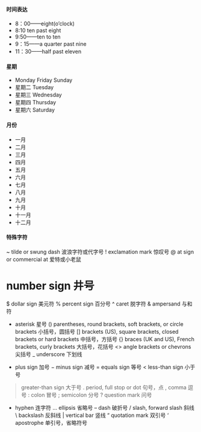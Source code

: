

#### 时间表达
* 8：00——eight(o’clock)
* 8:10 ten past eight 
* 9:50——ten to ten
* 9：15——a quarter past nine
* 11：30——half past eleven


#### 星期
* Monday Friday Sunday
* 星期二 Tuesday
* 星期三 Wednesday
* 星期四 Thursday
* 星期六 Saturday

#### 月份
* 一月 
* 二月
* 三月
* 四月
* 五月
* 六月
* 七月
* 八月
* 九月
* 十月
* 十一月
* 十二月



#### 特殊字符
~   tilde or swung dash 波浪字符或代字号
!   exclamation mark    惊叹号
@   at sign or commercial at    爱特或小老鼠
#   number sign 井号
$   dollar sign 美元符
%   percent sign    百分号
^   caret   脱字符
&   ampersand   与和符
*   asterisk    星号
()  parentheses, round brackets, soft brackets, 
    or circle brackets  小括号，圆括号
[]  brackets (US), square brackets, 
    closed brackets or hard brackets    中括号，方括号
{}  braces (UK and US), French brackets, 
    curly brackets  大括号，花括号
<>  angle brackets or chevrons  尖括号
_   underscore  下划线
+   plus sign   加号
−   minus sign  减号
=   equals sign 等号
<   less-than sign  小于号
>   greater-than sign   大于号
.   period, full stop or dot    句号，点
,   comma   逗号
:   colon   冒号
;   semicolon   分号
?   question mark   问号
-   hyphen  连字符
... ellipsis    省略号
–   dash    破折号
/   slash, forward slash    斜线
\   backslash   反斜线
|   vertical bar    竖线
“   quotation mark  双引号
‘   apostrophe  单引号，省略符号












